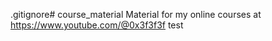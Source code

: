 .gitignore# course_material
Material for my online courses at https://www.youtube.com/@0x3f3f3f
test
